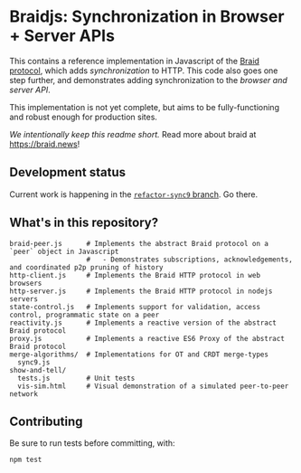 # Braidjs: Synchronization in Browser + Server APIs

This contains a reference implementation in Javascript of the
[Braid protocol](https://github.com/braid-work/ietf-braid-draft), which adds
*synchronization* to HTTP.  This code also goes one step further, and
demonstrates adding synchronization to the *browser and server API*.

This implementation is not yet complete, but aims to be fully-functioning and
robust enough for production sites.

*We intentionally keep this readme short.* Read more about braid at https://braid.news!

## Development status

Current work is happening in the
[`refactor-sync9` branch](https://github.com/braid-work/toomim-braidjs/tree/refactor-sync9).  Go there.


## What's in this repository?

```
braid-peer.js      # Implements the abstract Braid protocol on a `peer` object in Javascript
                   #   - Demonstrates subscriptions, acknowledgements, and coordinated p2p pruning of history
http-client.js     # Implements the Braid HTTP protocol in web browsers
http-server.js     # Implements the Braid HTTP protocol in nodejs servers
state-control.js   # Implements support for validation, access control, programmatic state on a peer
reactivity.js      # Implements a reactive version of the abstract Braid protocol
proxy.js           # Implements a reactive ES6 Proxy of the abstract Braid protocol
merge-algorithms/  # Implementations for OT and CRDT merge-types
  sync9.js
show-and-tell/
  tests.js         # Unit tests
  vis-sim.html     # Visual demonstration of a simulated peer-to-peer network
```

## Contributing

Be sure to run tests before committing, with:

```
npm test
```
